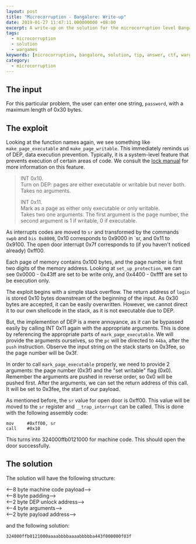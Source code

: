 ```yaml
---
layout: post
title: "Microcorruption - Bangalore: Write-up"
date: 2019-01-27 11:47:11.000000000 +08:00
excerpt: A write-up on the solution for the microcorruption level Bangalore. The thought process behind the solution is also included. At the end a 24 byte solution with 13676 CPU cycle time is achieved.
tags: 
  - microcorruption
  - solution
  - wargames
keywords: [microcorruption, bangalore, solution, tip, answer, ctf, wargames, 13676, clock cycle, 24, input]
category: 
  - microcorruption
---
```


## The input

For this particular problem, the user can enter one string, `password`, with a maximum length of 0x30 bytes.

## The exploit

Looking at the function names again, we see something like `make_page_executable` and `make_page_writable`. This immediately reminds us of DEP, data execution prevention. Typically, it is a system-level feature that prevents execution of certain areas of code. We consult the [lock manual](https://microcorruption.com/manual.pdf) for more information on this feature. 

> INT 0x10.  
> Turn on DEP: pages are either executable or writable but never both.  
> Takes no arguments.  
>
> INT 0x11.  
> Mark as a page as either only executable or only writable.  
> Takes two one arguments. The first argument is the page number, the second argument is 1 if writable, 0 if executable.

As interrupts codes are moved to `sr` and transformed by the commands `swpb` and `bis 0x8000`, 0x10 corresponds to 0x9000 in `sr, and 0x11 to 0x9100. The open door interrupt 0x7f corresponds to (if you haven't noticed already) 0xff00.

Each page of memory contains 0x100 bytes, and the page number is first two digits of the memory address. Looking at `set_up_protection`, we can see 0x0000 - 0x43ff are set to be write only, and 0x4400 - 0xffff are set to be execution only.

The exploit begins with a simple stack overflow. The return address of `login` is stored 0x10 bytes downstream of the beginning of the input. As 0x30 bytes are accepted, it can be easily overwritten. However, we cannot direct it to our own shellcode in the stack, as it is not executable due to DEP. 

But, the implemention of DEP is a mere annoyance, as it can be bypassed easily by calling INT 0x11 again with the appropriate arguments. This is done by referencing the appropriate parts of `mark_page_executable`. We will provide the arguments ourselves, so the `pc` will be directed to `44ba`, after the `push` instruction. Observe the input string on the stack starts on 0x3fee, so the page number will be 0x3f.

In order to call `mark_page_executable` properly, we need to provide 2 arguments: the page number (0x3f) and the "set writable" flag (0x0). Remember the arguments are pushed in reverse order, so 0x0 will be pushed first. After the arguments, we can set the return address of this call. It will be set to 0x3fee, the start of our payload.

As mentioned before, the `sr` value for open door is 0xff00. This value will be moved to the `sr` register and `__trap_interrupt` can be called. This is done with the following assembly code:

```
mov 	#0xff00, sr
call	#0x10
```

This turns into 324000ffb0121000 for machine code. This should open the door successfully.

## The solution

The solution will have the following structure:

<--8 byte machine code payload-->  
<--8 byte padding-->  
<--2 byte DEP unlock address-->  
<--4 byte arguments-->  
<--2 byte payload address-->

and the following solution:

```
324000ffb0121000aaaabbbbaaaabbbbba443f000000f03f
```